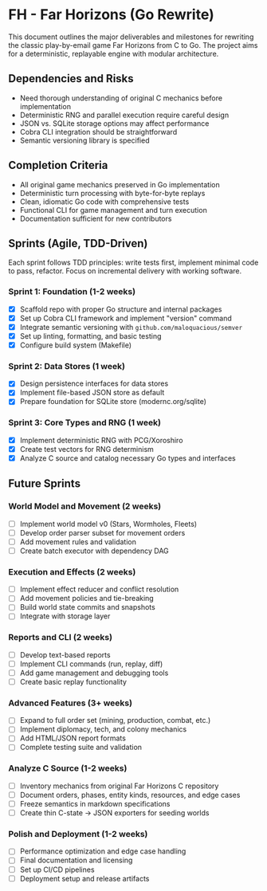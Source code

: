 # FH - Far Horizons (Go Rewrite)

This document outlines the major deliverables and milestones for rewriting the classic play-by-email game Far Horizons from C to Go. The project aims for a deterministic, replayable engine with modular architecture.

## Dependencies and Risks
- Need thorough understanding of original C mechanics before implementation
- Deterministic RNG and parallel execution require careful design
- JSON vs. SQLite storage options may affect performance
- Cobra CLI integration should be straightforward
- Semantic versioning library is specified

## Completion Criteria
- All original game mechanics preserved in Go implementation
- Deterministic turn processing with byte-for-byte replays
- Clean, idiomatic Go code with comprehensive tests
- Functional CLI for game management and turn execution
- Documentation sufficient for new contributors

## Sprints (Agile, TDD-Driven)

Each sprint follows TDD principles: write tests first, implement minimal code to pass, refactor. Focus on incremental delivery with working software.

### Sprint 1: Foundation (1-2 weeks)
- [x] Scaffold repo with proper Go structure and internal packages
- [x] Set up Cobra CLI framework and implement "version" command
- [x] Integrate semantic versioning with `github.com/maloquacious/semver`
- [x] Set up linting, formatting, and basic testing
- [x] Configure build system (Makefile)

### Sprint 2: Data Stores (1 week)
- [x] Design persistence interfaces for data stores
- [x] Implement file-based JSON store as default
- [x] Prepare foundation for SQLite store (modernc.org/sqlite)

### Sprint 3: Core Types and RNG (1 week)
- [x] Implement deterministic RNG with PCG/Xoroshiro
- [x] Create test vectors for RNG determinism
- [x] Analyze C source and catalog necessary Go types and interfaces

## Future Sprints

### World Model and Movement (2 weeks)
- [ ] Implement world model v0 (Stars, Wormholes, Fleets)
- [ ] Develop order parser subset for movement orders
- [ ] Add movement rules and validation
- [ ] Create batch executor with dependency DAG

### Execution and Effects (2 weeks)
- [ ] Implement effect reducer and conflict resolution
- [ ] Add movement policies and tie-breaking
- [ ] Build world state commits and snapshots
- [ ] Integrate with storage layer

### Reports and CLI (2 weeks)
- [ ] Develop text-based reports
- [ ] Implement CLI commands (run, replay, diff)
- [ ] Add game management and debugging tools
- [ ] Create basic replay functionality

### Advanced Features (3+ weeks)
- [ ] Expand to full order set (mining, production, combat, etc.)
- [ ] Implement diplomacy, tech, and colony mechanics
- [ ] Add HTML/JSON report formats
- [ ] Complete testing suite and validation

### Analyze C Source (1-2 weeks)
- [ ] Inventory mechanics from original Far Horizons C repository
- [ ] Document orders, phases, entity kinds, resources, and edge cases
- [ ] Freeze semantics in markdown specifications
- [ ] Create thin C-state → JSON exporters for seeding worlds

### Polish and Deployment (1-2 weeks)
- [ ] Performance optimization and edge case handling
- [ ] Final documentation and licensing
- [ ] Set up CI/CD pipelines
- [ ] Deployment setup and release artifacts
